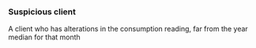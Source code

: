 ### Suspicious client
A client who has alterations in the consumption reading, far from the year median for that month